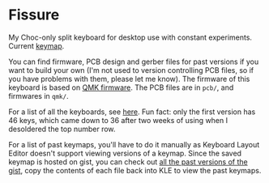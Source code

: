 Fissure
=======

My Choc-only split keyboard for desktop use with constant experiments. Current [keymap](http://www.keyboard-layout-editor.com/#/gists/99409a249d886554bd60af15782b2d50). 

You can find firmware, PCB design and gerber files for past versions if you want to build your own (I'm not used to version controlling PCB files, so if you have problems with them, please let me know). The firmware of this keyboard is based on [QMK firmware](https://github.com/qmk/qmk_firmware). The PCB files are in `pcb/`, and firmwares in `qmk/`.

For a list of all the keyboards, see [here](versions.md). Fun fact: only the first version has 46 keys, which came down to 36 after two weeks of using when I desoldered the top number row.

For a list of past keymaps, you'll have to do it manually as Keyboard Layout Editor doesn't support viewing versions of a keymap. Since the saved keymap is hosted on gist, you can check out [all the past versions of the gist](https://gist.github.com/crides/99409a249d886554bd60af15782b2d50/revisions), copy the contents of each file back into KLE to view the past keymaps.
